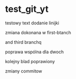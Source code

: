 # test_git_yt

testowy text
dodanie linijki

zmiana dokonana w first-btanch

and third branchq

poprawa wspólna dla dwoch

kolejny blad poprawiony

zmiany commitow
